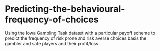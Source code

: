 # Predicting-the-behavioural-frequency-of-choices
Using the Iowa Gambling Task dataset with a particular payoff scheme to predict the frequency of risk prone and risk averse choices basis the gambler and safe players and their profit/loss.
